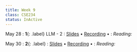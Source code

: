 ```yaml
---
title: Week 9
class: CSE234
status: InActive
---
```


May 28 
: **1**{: .label} LLM - 2
  : [Slides](assets/slides/15_llm-2.pdf) &#8226; [Recording](https://podcast.ucsd.edu/watch/sp24/dsc291_d00/17) &#8226; 
: *Reading:*




May 30
: **2**{: .label}
  : [Slides](assets/slides/16_llm-3.pdf) &#8226; [Recording](https://podcast.ucsd.edu/watch/sp24/dsc291_d00/18) &#8226;
: *Reading:* 





